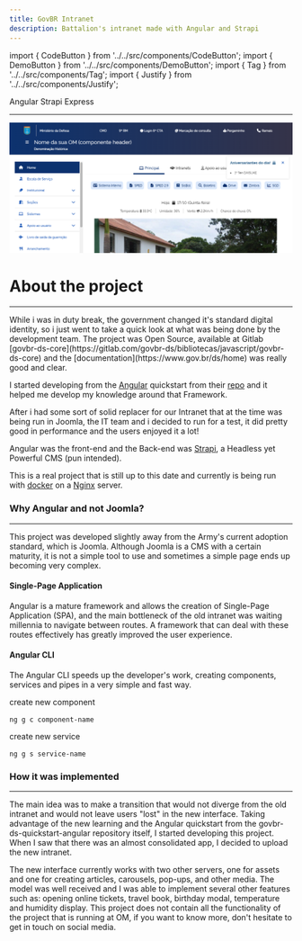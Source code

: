 ```yaml
---
title: GovBR Intranet
description: Battalion's intranet made with Angular and Strapi
---
```


import { CodeButton } from '../../src/components/CodeButton';
import { DemoButton } from '../../src/components/DemoButton'; 
import { Tag } from '../../src/components/Tag';
import { Justify } from '../../src/components/Justify';

<div style={{marginBottom: "1rem"}}>
<Tag docLink="https://angular.dev/">Angular</Tag>
<Tag docLink="https://strapi.io/">Strapi</Tag>
<Tag docLink="https://expressjs.com/">Express</Tag>
</div>

<CodeButton codeLink="https://github.com/nixoletas/intranet-govbr"/>
<DemoButton liveLink="https://nixoletas.github.io/intranet-govbr"/>

---

![govbr-screenc](\img\intranet-govbr.png)

# About the project
---
<Justify>
While i was in duty break, the government changed it's standard digital identity, so i just went to take a quick look at what was being done by the development team. The project was Open Source, available at Gitlab [govbr-ds-core](https://gitlab.com/govbr-ds/bibliotecas/javascript/govbr-ds-core) and the [documentation](https://www.gov.br/ds/home) was really good and clear.

I started developing from the [Angular](https://angular.dev) quickstart from their [repo](https://gitlab.com/govbr-ds/bibliotecas/javascript/govbr-ds-quickstart-angular) and it helped me develop my knowledge around that Framework.

After i had some sort of solid replacer for our Intranet that at the time was being run in Joomla, the IT team and i decided to run for a test, it did pretty good in performance and the users enjoyed it a lot!

Angular was the front-end and the Back-end was [Strapi](https://strapi.io/), a Headless yet Powerful CMS (pun intended).

This is a real project that is still up to this date and currently is being run with [docker](https://www.docker.com/) on a [Nginx](https://nginx.org/) server.

### Why Angular and not Joomla?
---
This project was developed slightly away from the Army's current adoption standard, which is Joomla. Although Joomla is a CMS with a certain maturity, it is not a simple tool to use and sometimes a simple page ends up becoming very complex.

#### Single-Page Application
Angular is a mature framework and allows the creation of Single-Page Application (SPA), and the main bottleneck of the old intranet was waiting millennia to navigate between routes. A framework that can deal with these routes effectively has greatly improved the user experience.

#### Angular CLI
The Angular CLI speeds up the developer's work, creating components, services and pipes in a very simple and fast way.

create new component
```
ng g c component-name
```

create new service

```
ng g s service-name
```

### How it was implemented
---
The main idea was to make a transition that would not diverge from the old intranet and would not leave users "lost" in the new interface. Taking advantage of the new learning and the Angular quickstart from the govbr-ds-quickstart-angular repository itself, I started developing this project. When I saw that there was an almost consolidated app, I decided to upload the new intranet.

The new interface currently works with two other servers, one for assets and one for creating articles, carousels, pop-ups, and other media. The model was well received and I was able to implement several other features such as: opening online tickets, travel book, birthday modal, temperature and humidity display. This project does not contain all the functionality of the project that is running at OM, if you want to know more, don't hesitate to get in touch on social media.
</Justify>